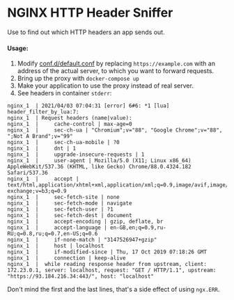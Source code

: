 # NGINX HTTP Header Sniffer

Use to find out which HTTP headers an app sends out.

#### Usage:
1. Modify [conf.d/default.conf](conf.d/default.conf) by replacing `https://example.com` with an address of the actual server, to which you want to forward requests.
1. Bring up the proxy with `docker-compose up`
1. Make your application to use the proxy instead of real server.
1. See headers in container `stderr`:
```
nginx_1  | 2021/04/03 07:04:31 [error] 6#6: *1 [lua] header_filter_by_lua:7: 
nginx_1  | Request headers (name|value):
nginx_1  |     cache-control | max-age=0
nginx_1  |     sec-ch-ua | "Chromium";v="88", "Google Chrome";v="88", ";Not A Brand";v="99"
nginx_1  |     sec-ch-ua-mobile | ?0
nginx_1  |     dnt | 1
nginx_1  |     upgrade-insecure-requests | 1
nginx_1  |     user-agent | Mozilla/5.0 (X11; Linux x86_64) AppleWebKit/537.36 (KHTML, like Gecko) Chrome/88.0.4324.182 Safari/537.36
nginx_1  |     accept | text/html,application/xhtml+xml,application/xml;q=0.9,image/avif,image/webp,image/apng,*/*;q=0.8,application/signed-exchange;v=b3;q=0.9
nginx_1  |     sec-fetch-site | none
nginx_1  |     sec-fetch-mode | navigate
nginx_1  |     sec-fetch-user | ?1
nginx_1  |     sec-fetch-dest | document
nginx_1  |     accept-encoding | gzip, deflate, br
nginx_1  |     accept-language | en-GB,en;q=0.9,ru-RU;q=0.8,ru;q=0.7,en-US;q=0.6
nginx_1  |     if-none-match | "3147526947+gzip"
nginx_1  |     host | localhost
nginx_1  |     if-modified-since | Thu, 17 Oct 2019 07:18:26 GMT
nginx_1  |     connection | keep-alive
nginx_1  |  while reading response header from upstream, client: 172.23.0.1, server: localhost, request: "GET / HTTP/1.1", upstream: "https://93.184.216.34:443/", host: "localhost"
```
Don't mind the first and the last lines, that's a side effect of using `ngx.ERR`.